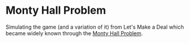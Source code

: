 # Monty Hall Problem
Simulating the game (and a variation of it) from Let's Make a Deal which became widely known through the [Monty Hall Problem](https://en.wikipedia.org/wiki/Monty_Hall_problem).
